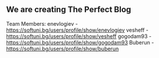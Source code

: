 We are creating The Perfect Blog
----------------------------------------------------------------
Team Members:
enevlogiev - https://softuni.bg/users/profile/show/enevlogiev
vesheff - https://softuni.bg/users/profile/show/vesheff
gogodam93 - https://softuni.bg/users/profile/show/gogodam93
Buberun - https://softuni.bg/users/profile/show/buberun
